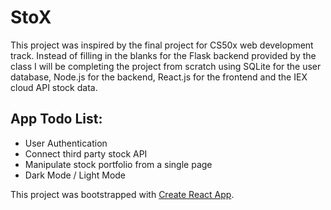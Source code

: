 # StoX

This project was inspired by the final project for CS50x web development track. Instead of filling in the blanks for the Flask backend provided by the class I will be completing the project from scratch using SQLite for the user database, Node.js for the backend, React.js for the frontend and the IEX cloud API stock data.

## App Todo List:

- User Authentication
- Connect third party stock API
- Manipulate stock portfolio from a single page
- Dark Mode / Light Mode

This project was bootstrapped with [Create React App](https://github.com/facebook/create-react-app).
